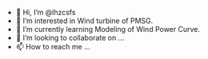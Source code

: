 - 👋 Hi, I’m @lhzcsfs
- 👀 I’m interested in Wind turbine of PMSG.
- 🌱 I’m currently learning Modeling of Wind Power Curve.
- 💞️ I’m looking to collaborate on ...
- 📫 How to reach me ...

<!---
lhzcsfs/lhzcsfs is a ✨ special ✨ repository because its `README.md` (this file) appears on your GitHub profile.
You can click the Preview link to take a look at your changes.
--->
